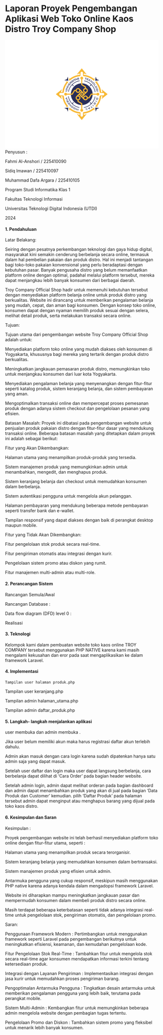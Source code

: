 # Laporan Proyek Pengembangan Aplikasi Web Toko Online Kaos Distro Troy Company Shop
<img src="logoutdi.png">
Penyusun :

Fahmi Al-Anshori / 225410090

Sidiq Imawan / 225410097

Muhammad Dafa Argara / 225410105







Program Studi Informatika Klas 1 

Fakultas Teknologi Informasi

Universitas Teknologi Digital Indonesia (UTDI)

2024

#### 1. Pendahuluan

Latar Belakang: 

Seiring dengan pesatnya perkembangan teknologi dan gaya hidup digital, masyarakat kini semakin cenderung berbelanja secara online, termasuk dalam hal pembelian pakaian dan produk distro. Hal ini menjadi tantangan bagi toko-toko pakaian konvensional yang perlu beradaptasi dengan kebutuhan pasar. Banyak pengusaha distro yang belum memanfaatkan platform online dengan optimal, padahal melalui platform tersebut, mereka dapat menjangkau lebih banyak konsumen dari berbagai daerah.

Troy Company Official Shop hadir untuk memenuhi kebutuhan tersebut dengan menyediakan platform belanja online untuk produk distro yang berkualitas. Website ini dirancang untuk memberikan pengalaman belanja yang mudah, cepat, dan aman bagi konsumen. Dengan konsep toko online, konsumen dapat dengan nyaman memilih produk sesuai dengan selera, melihat detail produk, serta melakukan transaksi secara online.



Tujuan: 

Tujuan utama dari pengembangan website Troy Company Official Shop adalah untuk:

Menyediakan platform toko online yang mudah diakses oleh konsumen di Yogyakarta, khususnya bagi mereka yang tertarik dengan produk distro berkualitas.

Meningkatkan jangkauan pemasaran produk distro, memungkinkan toko untuk menjangkau konsumen dari luar kota Yogyakarta.

Menyediakan pengalaman belanja yang menyenangkan dengan fitur-fitur seperti katalog produk, sistem keranjang belanja, dan sistem pembayaran yang aman.

Mengoptimalkan transaksi online dan mempercepat proses pemesanan produk dengan adanya sistem checkout dan pengelolaan pesanan yang efisien.



Batasan Masalah: Proyek ini dibatasi pada pengembangan website untuk penjualan produk pakaian distro dengan fitur-fitur dasar yang mendukung transaksi online. Beberapa batasan masalah yang ditetapkan dalam proyek ini adalah sebagai berikut:

Fitur yang Akan Dikembangkan:

Halaman utama yang menampilkan produk-produk yang tersedia.

Sistem manajemen produk yang memungkinkan admin untuk menambahkan, mengedit, dan menghapus produk.

Sistem keranjang belanja dan checkout untuk memudahkan konsumen dalam berbelanja.

Sistem autentikasi pengguna untuk mengelola akun pelanggan.

Halaman pembayaran yang mendukung beberapa metode pembayaran seperti transfer bank dan e-wallet.

Tampilan responsif yang dapat diakses dengan baik di perangkat desktop maupun mobile.

Fitur yang Tidak Akan Dikembangkan:

Fitur pengelolaan stok produk secara real-time.

Fitur pengiriman otomatis atau integrasi dengan kurir.

Pengelolaan sistem promo atau diskon yang rumit.

Fitur manajemen multi-admin atau multi-role.











































#### 2. Perancangan Sistem

Rancangan Semula/Awal

Rancangan Database : 

























Data flow diagram (DFD) level 0 : 







Realisasi

 

#### 3. Teknologi 

Kelompok kami dalam pembuatan website toko kaos online TROY COMPANY tersebut menggunakan PHP NATIVE karena kami masih mengalami kekusahan dan eror pada saat mengaplikasikan ke dalam framework Laravel.

#### 4. Implementasi

	Tampilan user halaman produk.php



Tampilan user keranjang.php



	

Tampilan admin halaman_utama.php

Tampilan admin daftar_produk.php





























#### 5. Langkah- langkah menjalankan aplikasi

user membuka  dan admin membuka .

Jika user belum memiliki akun maka harus registrasi daftar akun terlebih dahulu.

Admin akan masuk dengan cara login karena sudah dipatenkan hanya satu admin saja yang dapat masuk.

Setelah user daftar dan login maka user dapat langsung berbelanja, cara berbelanja dapat dilihat di ‘Cara Order’ pada bagian header website.

Setelah admin login, admin dapat  melihat orderan pada bagian dashboard dan admin dapat menambahkan produk yang akan di jual pada bagian ‘Data Produk dan Customer’ kemudian. pilih ‘Daftar Produk’ pada halaman tersebut admin dapat menginput atau menghapus barang yang dijual pada toko kaos distro.

#### 6. Kesimpulan dan Saran

Kesimpulan :

Proyek pengembangan website ini telah berhasil menyediakan platform toko online dengan fitur-fitur utama, seperti :

Halaman utama yang menampilkan produk secara terorganisir.

Sistem keranjang belanja yang memudahkan konsumen dalam bertransaksi.

Sistem manajemen produk yang efisien untuk admin.

Antarmuka pengguna yang cukup responsif, meskipun masih menggunakan PHP native karena adanya kendala dalam mengadopsi framework Laravel.

Website ini diharapkan mampu meningkatkan jangkauan pasar dan mempermudah konsumen dalam membeli produk distro secara online.

Masih terdapat beberapa keterbatasan seperti tidak adanya integrasi real-time untuk pengelolaan stok, pengiriman otomatis, dan pengelolaan promo.

Saran: 

Penggunaan Framework Modern : Pertimbangkan untuk menggunakan framework seperti Laravel pada pengembangan berikutnya untuk meningkatkan efisiensi, keamanan, dan kemudahan pengelolaan kode.

Fitur Pengelolaan Stok Real-Time : Tambahkan fitur untuk mengelola stok secara real-time agar konsumen mendapatkan informasi terkini tentang ketersediaan produk.

Integrasi dengan Layanan Pengiriman : Implementasikan integrasi dengan jasa kurir untuk memudahkan proses pengiriman barang.

Pengoptimalan Antarmuka Pengguna : Tingkatkan desain antarmuka untuk memberikan pengalaman pengguna yang lebih baik, terutama pada perangkat mobile.

Sistem Multi-Admin : Kembangkan fitur untuk memungkinkan beberapa admin mengelola website dengan pembagian tugas tertentu.

Pengelolaan Promo dan Diskon : Tambahkan sistem promo yang fleksibel untuk menarik lebih banyak konsumen.

### 
